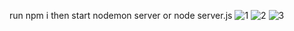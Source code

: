 run npm i
then start nodemon server or node server.js
![1](https://github.com/user-attachments/assets/db7eafd5-a10c-4dcf-8f06-720f05a42030)
![2](https://github.com/user-attachments/assets/17a407e6-e915-408c-b8a8-c5dcd6c2dea8)
![3](https://github.com/user-attachments/assets/87bbe1ba-0961-484c-9d3c-1e21232e421c)

